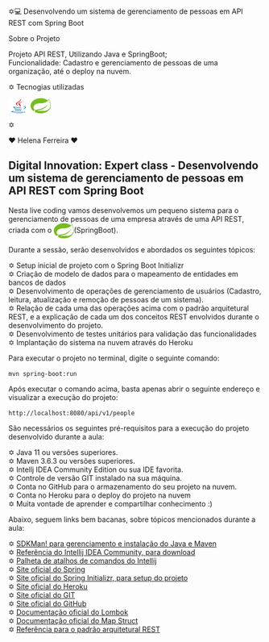 ✡💻️ Desenvolvendo um sistema de gerenciamento de pessoas em API REST com Spring Boot

 Sobre o Projeto

Projeto API REST, Utilizando Java e SpringBoot; <br>
Funcionalidade: Cadastro e gerenciamento de pessoas de uma organização, até o deploy na nuvem.


✡ Tecnogias utilizadas

  <img align="center" alt="Helena-Java" height="30" width="40" src="https://raw.githubusercontent.com/devicons/devicon/master/icons/java/java-original.svg">
  <img align="center" alt="Helena-Spring-Boot" height="30" width="40" src="https://raw.githubusercontent.com/devicons/devicon/master/icons/spring/spring-original.svg">

✡ <p>❤️ Helena Ferreira ❤️</p>

<h2>Digital Innovation: Expert class - Desenvolvendo um sistema de gerenciamento de pessoas em API REST com Spring Boot</h2>

Nesta live coding vamos desenvolvemos um pequeno sistema para o gerenciamento de pessoas de uma empresa através de uma API REST, criada com o <img align="center" alt="Helena-Spring-Boot" height="30" width="40" src="https://raw.githubusercontent.com/devicons/devicon/master/icons/spring/spring-original.svg">(SpringBoot).

Durante a sessão, serão desenvolvidos e abordados os seguintes tópicos:

✡ Setup inicial de projeto com o Spring Boot Initializr <br>
✡ Criação de modelo de dados para o mapeamento de entidades em bancos de dados <br>
✡ Desenvolvimento de operações de gerenciamento de usuários (Cadastro, leitura, atualização e remoção de pessoas de um sistema). <br>
✡ Relação de cada uma das operações acima com o padrão arquitetural REST, e a explicação de cada um dos conceitos REST envolvidos durante o desenvolvimento do projeto. <br>
✡ Desenvolvimento de testes unitários para validação das funcionalidades <br>
✡ Implantação do sistema na nuvem através do Heroku <br>

Para executar o projeto no terminal, digite o seguinte comando:

```shell script
mvn spring-boot:run 
```

Após executar o comando acima, basta apenas abrir o seguinte endereço e visualizar a execução do projeto:

```
http://localhost:8080/api/v1/people
```


São necessários os seguintes pré-requisitos para a execução do projeto desenvolvido durante a aula:

✡ Java 11 ou versões superiores. <br>
✡ Maven 3.6.3 ou versões superiores. <br>
✡ Intellj IDEA Community Edition ou sua IDE favorita. <br>
✡ Controle de versão GIT instalado na sua máquina. <br>
✡ Conta no GitHub para o armazenamento do seu projeto na nuvem. <br>
✡ Conta no Heroku para o deploy do projeto na nuvem <br>
✡ Muita vontade de aprender e compartilhar conhecimento :) <br>

Abaixo, seguem links bem bacanas, sobre tópicos mencionados durante a aula:

✡ [SDKMan! para gerenciamento e instalação do Java e Maven](https://sdkman.io/) <br>
✡ [Referência do Intellij IDEA Community, para download](https://www.jetbrains.com/idea/download) <br>
✡ [Palheta de atalhos de comandos do Intellij](https://resources.jetbrains.com/storage/products/intellij-idea/docs/IntelliJIDEA_ReferenceCard.pdf) <br>
✡ [Site oficial do Spring](https://spring.io/) <br>
✡ [Site oficial do Spring Initializr, para setup do projeto](https://start.spring.io/) <br>
✡ [Site oficial do Heroku](https://www.heroku.com/) <br>
✡ [Site oficial do GIT](https://git-scm.com/) <br>
✡ [Site oficial do GitHub](http://github.com/) <br>
✡ [Documentação oficial do Lombok](https://projectlombok.org/) <br>
✡ [Documentação oficial do Map Struct](https://mapstruct.org/) <br>
✡ [Referência para o padrão arquitetural REST](https://restfulapi.net/) <br>





